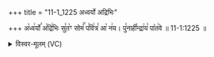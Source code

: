 +++
title = "11-1_1225 अध्वर्यो अद्रिभिः"

+++
अ꣡ध्व꣢र्यो꣣ अ꣡द्रि꣢भिः सु꣣त꣡ꣳ सोमं꣢꣯ प꣣वि꣢त्र꣣ आ꣡ न꣢य। पु꣣नाही꣡न्द्रा꣢य꣣ पा꣡त꣢वे ॥ 11-1:1225 ॥

<details><summary>विस्वर-मूलम् (VC)</summary>

अध्वर्यो अद्रिभिः सुतꣳ सोमं पवित्र आ नय । पुनाहीन्द्राय पातवे ॥१२२५॥
</details>